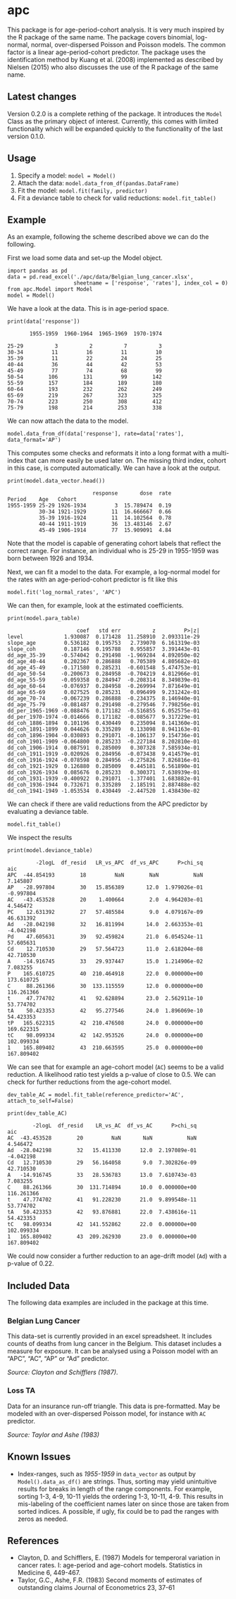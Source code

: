 # apc

This package is for age-period-cohort analysis. 
It is very much inspired by the R package of the same name. 
The package covers binomial, log-normal, normal, over-dispersed Poisson and Poisson models. 
The common factor is a linear age-period-cohort predictor. 
The package uses the identification method by Kuang et al. (2008) implemented as described
by Nielsen (2015) who also discusses the use of the R package of the same name.

## Latest changes

Version 0.2.0 is a complete rething of the package. It introduces the ``Model`` Class as
the primary object of interest. Currently, this comes with limited functionality which will
be expanded quickly to the functionality of the last version 0.1.0.  

## Usage

1. Specify a model: ``model = Model()``
2. Attach the data: ``model.data_from_df(pandas.DataFrame)``
3. Fit the model: ``model.fit(family, predictor)``
4. Fit a deviance table to check for valid reductions: ``model.fit_table()``

## Example

As an example, following the scheme described above we can do the following. 

First we load some data and set-up the Model object.
```
import pandas as pd
data = pd.read_excel('./apc/data/Belgian_lung_cancer.xlsx', 
                     sheetname = ['response', 'rates'], index_col = 0)
from apc.Model import Model
model = Model()
```

We have a look at the data. This is in age-period space.
```
print(data['response'])

       1955-1959  1960-1964  1965-1969  1970-1974
                                                 
25-29          3          2          7          3
30-34         11         16         11         10
35-39         11         22         24         25
40-44         36         44         42         53
45-49         77         74         68         99
50-54        106        131         99        142
55-59        157        184        189        180
60-64        193        232        262        249
65-69        219        267        323        325
70-74        223        250        308        412
75-79        198        214        253        338
```


We can now attach the data to the model. 
```
model.data_from_df(data['response'], rate=data['rates'], data_format='AP')
```
This computes some checks and reformats it into a long format with a multi-index
that can more easily be used later on. The missing third index, cohort in this case,
is computed automatically. We can have a look at the output.
```
print(model.data_vector.head())

                           response       dose  rate
Period    Age   Cohort                              
1955-1959 25-29 1926-1934         3  15.789474  0.19
          30-34 1921-1929        11  16.666667  0.66
          35-39 1916-1924        11  14.102564  0.78
          40-44 1911-1919        36  13.483146  2.67
          45-49 1906-1914        77  15.909091  4.84
```
Note that the model is capable of generating cohort labels that reflect the correct range.
For instance, an individual who is 25-29 in 1955-1959 was born between 1926 and 1934.


Next, we can fit a model to the data. For example, a log-normal model for the rates
with an age-period-cohort predictor is fit like this

```
model.fit('log_normal_rates', 'APC')
```

We can then, for example, look at the estimated coefficients.
```
print(model.para_table)

                      coef   std err          z         P>|z|
level             1.930087  0.171428  11.258910  2.093311e-29
slope_age         0.536182  0.195753   2.739070  6.161319e-03
slope_coh         0.187146  0.195788   0.955857  3.391443e-01
dd_age_35-39     -0.574042  0.291498  -1.969284  4.892050e-02
dd_age_40-44      0.202367  0.286888   0.705389  4.805682e-01
dd_age_45-49     -0.171580  0.285231  -0.601548  5.474753e-01
dd_age_50-54     -0.200673  0.284958  -0.704219  4.812966e-01
dd_age_55-59     -0.059358  0.284947  -0.208314  8.349839e-01
dd_age_60-64     -0.076937  0.284958  -0.269994  7.871649e-01
dd_age_65-69      0.027525  0.285231   0.096499  9.231242e-01
dd_age_70-74     -0.067239  0.286888  -0.234375  8.146940e-01
dd_age_75-79     -0.081487  0.291498  -0.279546  7.798256e-01
dd_per_1965-1969 -0.088476  0.171182  -0.516855  6.052575e-01
dd_per_1970-1974 -0.014666  0.171182  -0.085677  9.317229e-01
dd_coh_1886-1894  0.101196  0.430449   0.235094  8.141360e-01
dd_coh_1891-1899  0.044626  0.335289   0.133098  8.941163e-01
dd_coh_1896-1904 -0.030893  0.291071  -0.106137  9.154736e-01
dd_coh_1901-1909 -0.064800  0.285233  -0.227184  8.202810e-01
dd_coh_1906-1914  0.087591  0.285009   0.307328  7.585934e-01
dd_coh_1911-1919 -0.020926  0.284956  -0.073438  9.414579e-01
dd_coh_1916-1924 -0.078598  0.284956  -0.275826  7.826816e-01
dd_coh_1921-1929  0.126880  0.285009   0.445181  6.561890e-01
dd_coh_1926-1934  0.085676  0.285233   0.300371  7.638939e-01
dd_coh_1931-1939 -0.400922  0.291071  -1.377401  1.683882e-01
dd_coh_1936-1944  0.732671  0.335289   2.185191  2.887488e-02
dd_coh_1941-1949 -1.053534  0.430449  -2.447520  1.438430e-02
```

We can check if there are valid reductions from the APC predictor by evaluating 
a deviance table.
```
model.fit_table()
```
We inspect the results 
```
print(model.deviance_table)

         -2logL  df_resid   LR_vs_APC  df_vs_APC      P>chi_sq         aic
APC  -44.854193        18         NaN        NaN           NaN    7.145807
AP   -28.997804        30   15.856389       12.0  1.979026e-01   -0.997804
AC   -43.453528        20    1.400664        2.0  4.964203e-01    4.546472
PC    12.631392        27   57.485584        9.0  4.079167e-09   46.631392
Ad   -28.042198        32   16.811994       14.0  2.663353e-01   -4.042198
Pd    47.605631        39   92.459824       21.0  6.054524e-11   57.605631
Cd    12.710530        29   57.564723       11.0  2.618204e-08   42.710530
A    -14.916745        33   29.937447       15.0  1.214906e-02    7.083255
P    165.610725        40  210.464918       22.0  0.000000e+00  173.610725
C     88.261366        30  133.115559       12.0  0.000000e+00  116.261366
t     47.774702        41   92.628894       23.0  2.562911e-10   53.774702
tA    50.423353        42   95.277546       24.0  1.896069e-10   54.423353
tP   165.622315        42  210.476508       24.0  0.000000e+00  169.622315
tC    98.099334        42  142.953526       24.0  0.000000e+00  102.099334
1    165.809402        43  210.663595       25.0  0.000000e+00  167.809402
```
We can see that for example an age-cohort model (``AC``) seems to be a valid reduction.
A likelihood ratio test yields a p-value of close to 0.5. 
We can check for further reductions from the age-cohort model.
```
dev_table_AC = model.fit_table(reference_predictor='AC', attach_to_self=False)

print(dev_table_AC)

        -2logL  df_resid    LR_vs_AC  df_vs_AC      P>chi_sq         aic
AC  -43.453528        20         NaN       NaN           NaN    4.546472
Ad  -28.042198        32   15.411330      12.0  2.197089e-01   -4.042198
Cd   12.710530        29   56.164058       9.0  7.302826e-09   42.710530
A   -14.916745        33   28.536783      13.0  7.610743e-03    7.083255
C    88.261366        30  131.714894      10.0  0.000000e+00  116.261366
t    47.774702        41   91.228230      21.0  9.899548e-11   53.774702
tA   50.423353        42   93.876881      22.0  7.438616e-11   54.423353
tC   98.099334        42  141.552862      22.0  0.000000e+00  102.099334
1   165.809402        43  209.262930      23.0  0.000000e+00  167.809402
```
We could now consider a further reduction to an age-drift model (``Ad``) with a p-value of 0.22.

    
## Included Data

The following data examples are included in the package at this time. 

### Belgian Lung Cancer 

This data-set is currently provided in an excel spreadsheet.
It includes counts of deaths from lung cancer in the Belgium. 
This dataset includes a measure for exposure. It can be analysed using a Poisson model 
with an “APC”, “AC”, “AP” or “Ad” predictor. 

_Source: Clayton and Schifflers (1987)_.

### Loss TA 

Data for an insurance run-off triangle. This data is pre-formatted.
May be modeled with an over-dispersed Poisson model,
for instance with ``AC`` predictor. 

_Source: Taylor and Ashe (1983)_

## Known Issues

* Index-ranges, such as _1955-1959_ in ``data_vector`` as output by ``Model().data_as_df()``
are strings. Thus, sorting may yield unintuitive results for breaks in length of the range
components. For example, sorting 1-3, 4-9, 10-11 yields the ordering 1-3, 10-11, 4-9. 
This results in mis-labeling of the coefficient names later on since those are taken from
sorted indices. A possible, if ugly, fix could be to pad the ranges with zeros as needed. 

## References

*   Clayton, D. and Schifflers, E. (1987) Models for temperoral variation in cancer rates. I: age-period and age-cohort models. Statistics in Medicine 6, 449-467.
*   Taylor, G.C., Ashe, F.R. (1983) Second moments of estimates of outstanding claims Journal of Econometrics 23, 37-61

